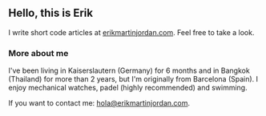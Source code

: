 ## Hello, this is Erik

I write short code articles at [erikmartinjordan.com](https://erikmartinjordan.com). Feel free to take a look.

### More about me

I've been living in Kaiserslautern (Germany) for 6 months and in Bangkok (Thailand) for more than 2 years, but I'm originally from Barcelona (Spain). 
I enjoy mechanical watches, padel (highly recommended) and swimming. 

If you want to contact me: [hola@erikmartinjordan.com](hola@erikmartinjordan.com).
